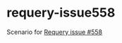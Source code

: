 # requery-issue558
Scenario for [Requery issue #558](https://github.com/requery/requery/issues/558)
